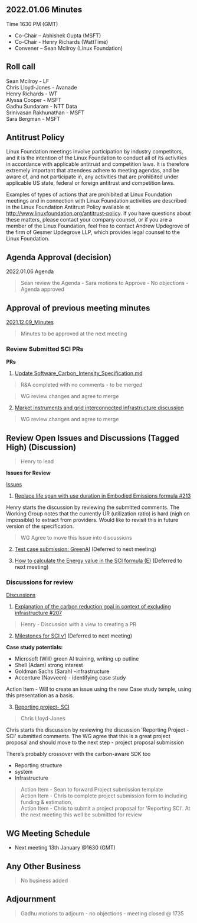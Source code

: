 ## 2022.01.06 Minutes
Time 1630 PM (GMT)

- Co-Chair – Abhishek Gupta (MSFT)
- Co-Chair - Henry Richards (WattTime)
- Convener – Sean Mcilroy (Linux Foundation)

## Roll call
Sean Mcilroy - LF <br>
Chris Lloyd-Jones - Avanade<br>
Henry Richards - WT<br>
Alyssa Cooper - MSFT<br>
Gadhu Sundaram - NTT Data<br>
Srinivasan Rakhunathan - MSFT<br>
Sara Bergman - MSFT<br>
 
## Antitrust Policy
Linux Foundation meetings involve participation by industry competitors, and it is the intention of the Linux Foundation to conduct 
all of its activities in accordance with applicable antitrust and competition laws. 
It is therefore extremely important that attendees adhere to meeting agendas, and be aware of, and not participate in, any activities 
that are prohibited under applicable US state, federal or foreign antitrust and competition laws.

Examples of types of actions that are prohibited at Linux Foundation meetings and in connection with Linux Foundation activities are 
described in the Linux Foundation Antitrust Policy available at http://www.linuxfoundation.org/antitrust-policy. 
If you have questions about these matters, please contact your company counsel, or if you are a member of the Linux Foundation, 
feel free to contact Andrew Updegrove of the firm of Gesmer Updegrove LLP, which provides legal counsel to the Linux Foundation.
  
## Agenda Approval (decision) 
2022.01.06 Agenda

> Sean review the Agenda - Sara motions to Approve - No objections - Agenda approved
  
## Approval of previous meeting minutes
[2021.12.09_Minutes](https://github.com/Green-Software-Foundation/standards_wg/blob/main/Agenda_Minutes/2021.12.09_minutes.md)

> Minutes to be approved at the next meeting

### Review Submitted SCI PRs

**PRs**

1. [Update Software_Carbon_Intensity_Specification.md](https://github.com/Green-Software-Foundation/software_carbon_intensity/pull/215)

> R&A completed with no comments - to be merged

> WG review changes and agree to merge

2. [Market instruments and grid interconnected infrastructure discussion](https://github.com/Green-Software-Foundation/software_carbon_intensity/pull/218)

> WG review changes and agree to merge

## Review Open Issues and Discussions (Tagged High) (Discussion)

> Henry to lead

**Issues for Review**

[Issues](https://github.com/Green-Software-Foundation/software_carbon_intensity/issues)

1. [Replace life span with use duration in Embodied Emissions formula #213](https://github.com/Green-Software-Foundation/software_carbon_intensity/issues/213)

Henry starts the discussion by reviewing the submitted comments. The Working Group notes that the currently UR (utilization ratio) is hard (nigh on impossible) to extract from providers. Would like to revisit this in future version of the specification.

> WG Agree to move this Issue into discussions

2. [Test case submission: GreenAI](https://github.com/Green-Software-Foundation/software_carbon_intensity/issues/216) (Deferred to next meeting)

3. [How to calculate the Energy value in the SCI formula (E)](https://github.com/Green-Software-Foundation/software_carbon_intensity/issues/217) (Deferred to next meeting)

### Discussions for review

[Discussions](https://github.com/Green-Software-Foundation/software_carbon_intensity/discussions)

1. [Explanation of the carbon reduction goal in context of excluding infrastructure #207](https://github.com/Green-Software-Foundation/software_carbon_intensity/discussions/207)

> Henry - Discussion with a view to creating a PR

2. [Milestones for SCI v1](https://github.com/Green-Software-Foundation/software_carbon_intensity/discussions/212) (Deferred to next meeting)

**Case study potentials:**
- Microsoft (Will) green AI training, writing up outline
- Shell (Adam) strong interest
- Goldman Sachs (Sarah) -infrastructure
- Accenture (Navveen) - identifying case study

Action Item - Will to create an issue using the new Case study temple, using this presentation as a basis.

3. [Reporting project- SCI](https://github.com/Green-Software-Foundation/software_carbon_intensity/discussions/125)

> Chris Lloyd-Jones

Chris starts the discussion by reviewing the discussion 'Reporting Project - SCI' submitted comments. 
The WG agree that this is a great project proposal and should move to the next step - project proposal submission

There’s probably crossover with the carbon-aware SDK too
- Reporting structure
- system
- Infrastructure

> Action Item - Sean to forward Project submission template <br>
> Action Item - Chris to complete project submission form to including funding & estimation, <br>
> Action Item - Chris to submit a project proposal for 'Reporting SCI'. At the next meeting this well be submitted for review <br>

## WG Meeting Schedule

- Next meeting 13th January @1630 (GMT) 

## Any Other Business

> No business added

## Adjournment

> Gadhu motions to adjourn - no objections - meeting closed @ 1735
